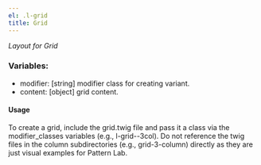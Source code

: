 ```yaml
---
el: .l-grid
title: Grid
---
```

_Layout for Grid_

### Variables:
* modifier: [string] modifier class for creating variant.
* content: [object] grid content.

#### Usage
To create a grid, include the grid.twig file and pass it a class via
the modifier_classes variables (e.g., l-grid--3col).  Do not
reference the twig files in the column subdirectories (e.g.,
grid-3-column) directly as they are just visual examples for Pattern
Lab.
